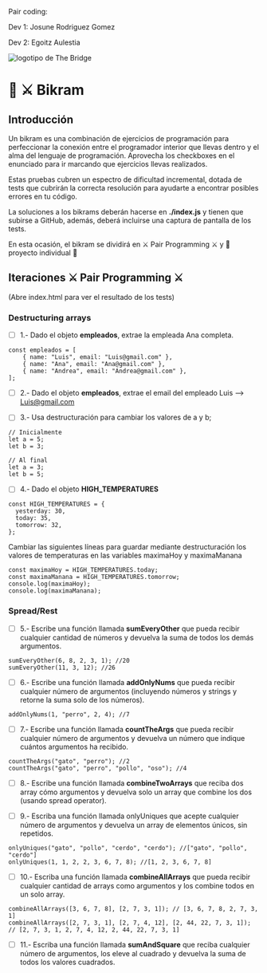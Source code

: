 Pair coding:

Dev 1: Josune Rodriguez Gomez

Dev 2: Egoitz Aulestia

![logotipo de The Bridge](https://user-images.githubusercontent.com/27650532/77754601-e8365180-702b-11ea-8bed-5bc14a43f869.png  "logotipo de The Bridge")

# :european_castle: :crossed_swords: Bikram #

## Introducción ##
Un bikram es una combinación de ejercicios de programación para perfeccionar la conexión entre el programador interior que llevas dentro y el alma del lenguaje de programación. Aprovecha los checkboxes en el enunciado para ir marcando que ejercicios llevas realizados.

Estas pruebas cubren un espectro de dificultad incremental, dotada de tests que cubrirán la correcta resolución para ayudarte a encontrar posibles errores en tu código.

La soluciones a los bikrams deberán hacerse en **./index.js** y tienen que subirse a GitHub, además, deberá incluirse una captura de pantalla de los tests.

En esta ocasión, el bikram se dividirá en :crossed_swords: Pair Programming :crossed_swords: y :european_castle: proyecto individual :european_castle:

## Iteraciones :crossed_swords: Pair Programming :crossed_swords: ##

(Abre index.html para ver el resultado de los tests)

### Destructuring arrays ###

- [ ] 1.- Dado el objeto **empleados**, extrae la empleada Ana completa.
```
const empleados = [
    { name: "Luis", email: "Luis@gmail.com" },
    { name: "Ana", email: "Ana@gmail.com" },
    { name: "Andrea", email: "Andrea@gmail.com" },
];
```

- [ ] 2.- Dado el objeto **empleados**, extrae el email del empleado Luis --> Luis@gmail.com

- [ ] 3.- Usa destructuración para cambiar los valores de a y b;

```
// Inicialmente
let a = 5;
let b = 3;

// Al final
let a = 3;
let b = 5;
```

- [ ] 4.- Dado el objeto **HIGH_TEMPERATURES**
```
const HIGH_TEMPERATURES = {
  yesterday: 30,
  today: 35,
  tomorrow: 32,
};

```

Cambiar las siguientes líneas para guardar mediante destructuración los valores de temperaturas en las variables maximaHoy y maximaManana

```
const maximaHoy = HIGH_TEMPERATURES.today;
const maximaManana = HIGH_TEMPERATURES.tomorrow;
console.log(maximaHoy);
console.log(maximaManana);

```

### Spread/Rest ###

- [ ] 5.- Escribe una función llamada **sumEveryOther** que pueda recibir cualquier cantidad de números y devuelva la suma de todos los demás argumentos.
```
sumEveryOther(6, 8, 2, 3, 1); //20
sumEveryOther(11, 3, 12); //26
```

- [ ] 6.- Escribe una función llamada **addOnlyNums** que pueda recibir cualquier número de argumentos (incluyendo números y strings y retorne la suma solo de los números).
```
addOnlyNums(1, "perro", 2, 4); //7
```


- [ ] 7.- Escribe una función llamada **countTheArgs** que pueda recibir cualquier número de argumentos y devuelva un número que indique cuántos argumentos ha recibido.

```
countTheArgs("gato", "perro"); //2
countTheArgs("gato", "perro", "pollo", "oso"); //4

```

- [ ] 8.- Escribe una función llamada **combineTwoArrays** que reciba dos array cómo argumentos y devuelva solo un array que combine los dos (usando spread operator).

- [ ] 9.- Escriba una función llamada onlyUniques que acepte cualquier número de argumentos y devuelva un array de elementos únicos, sin repetidos.
 ```
 onlyUniques("gato", "pollo", "cerdo", "cerdo"); //["gato", "pollo", "cerdo"]
onlyUniques(1, 1, 2, 2, 3, 6, 7, 8); //[1, 2, 3, 6, 7, 8]
```

- [ ] 10.- Escriba una función llamada **combineAllArrays** que pueda recibir cualquier cantidad de arrays como argumentos y los combine todos en un solo array.

```
combineAllArrays([3, 6, 7, 8], [2, 7, 3, 1]); // [3, 6, 7, 8, 2, 7, 3, 1]
combineAllArrays([2, 7, 3, 1], [2, 7, 4, 12], [2, 44, 22, 7, 3, 1]); // [2, 7, 3, 1, 2, 7, 4, 12, 2, 44, 22, 7, 3, 1]
```

- [ ] 11.- Escriba una función llamada **sumAndSquare** que reciba cualquier número de argumentos, los eleve al cuadrado y devuelva la suma de todos los valores cuadrados.